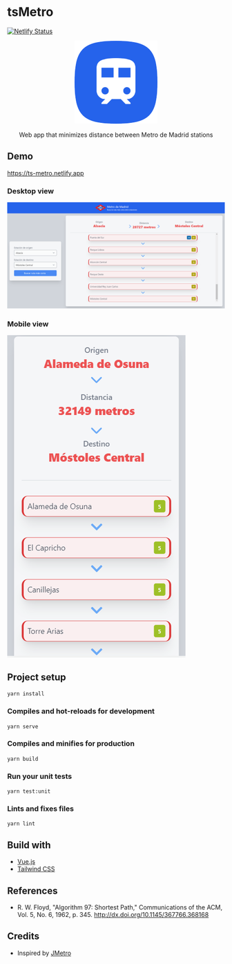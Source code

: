 # tsMetro

[![Netlify Status](https://api.netlify.com/api/v1/badges/7add0aa1-500e-4feb-8e9e-2b93146cacb6/deploy-status)](https://app.netlify.com/sites/ts-metro/deploys)

<p align="center">
  <img src="./docs/imgs/logo.png" alt="Logo">
  <p align="center">Web app that minimizes distance between Metro de Madrid stations</p>
</p>

## Demo

https://ts-metro.netlify.app

### Desktop view

[![tsMetro screenshot for desktop](./docs/imgs/tsmetro-desktop.png)](https://ts-metro.netlify.app)

### Mobile view

[![tsMetro screenshot for mobile](./docs/imgs/tsmetro-mobile.png)](https://ts-metro.netlify.app)

## Project setup
```
yarn install
```

### Compiles and hot-reloads for development
```
yarn serve
```

### Compiles and minifies for production
```
yarn build
```

### Run your unit tests
```
yarn test:unit
```

### Lints and fixes files
```
yarn lint
```

## Build with

* [Vue.js](https://vuejs.org)
* [Tailwind CSS](https://tailwindcss.com)

## References

* R. W. Floyd, "Algorithm 97: Shortest Path," Communications of the ACM, Vol. 5, No. 6, 1962, p. 345.
http://dx.doi.org/10.1145/367766.368168

## Credits

* Inspired by [JMetro](https://github.com/jiep/jMetro)
